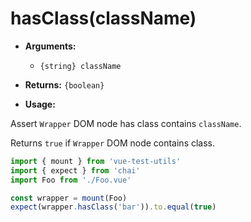 # hasClass(className)

- **Arguments:**
  - `{string} className`

- **Returns:** `{boolean}`

- **Usage:**

Assert `Wrapper` DOM node has class contains `className`.

Returns `true` if `Wrapper` DOM node contains class.

```js
import { mount } from 'vue-test-utils'
import { expect } from 'chai'
import Foo from './Foo.vue'

const wrapper = mount(Foo)
expect(wrapper.hasClass('bar')).to.equal(true)
```